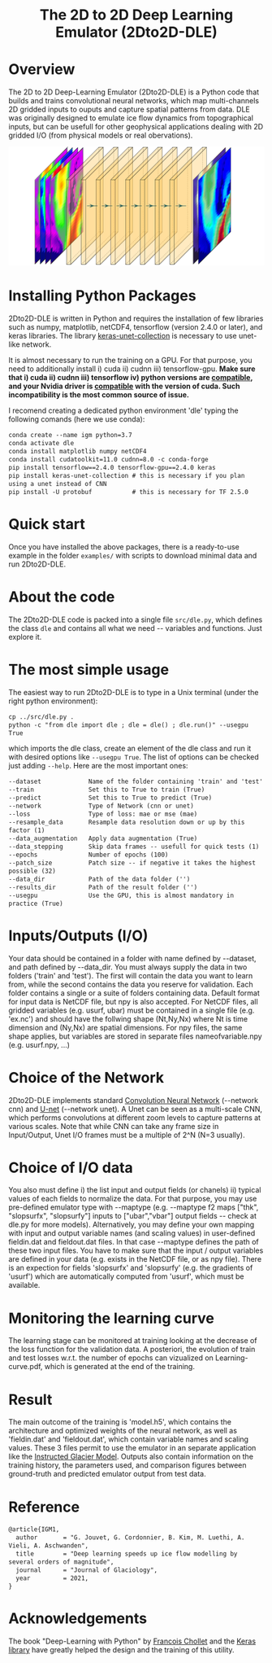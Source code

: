 
### <h1 align="center" id="title">The 2D to 2D Deep Learning Emulator (2Dto2D-DLE) </h1>

# Overview

The 2D to 2D Deep-Learning Emulator (2Dto2D-DLE) is a Python code that builds and trains convolutional neural networks, which map multi-channels 2D gridded inputs to ouputs and capture spatial patterns from data. DLE was originally designed to emulate ice flow dynamics from topographical inputs, but can be usefull for other geophysical applications dealing with 2D gridded I/O (from physical models or real obervations).

![Alt text](./fig/cnn.png)
 
# Installing Python Packages

2Dto2D-DLE is written in Python and requires the installation of few libraries such as numpy, matplotlib, netCDF4, tensorflow (version 2.4.0 or later), and keras libraries. The library [keras-unet-collection](https://github.com/yingkaisha/keras-unet-collection) is necessary to use unet-like network.

It is almost necessary to run the training on a GPU. For that purpose, you need to additionally install i) cuda ii) cudnn iii) tensorflow-gpu. **Make sure that i) cuda ii) cudnn iii) tensorflow iv) python versions are [compatible](https://www.tensorflow.org/install/source#gpu), and your Nvidia driver is [compatible](https://docs.nvidia.com/deploy/cuda-compatibility/) with the version of cuda. Such incompatibility is the most common source of issue.** 

I recomend creating a dedicated python environment 'dle' typing the following comands (here we use conda):

	conda create --name igm python=3.7
	conda activate dle
	conda install matplotlib numpy netCDF4 
	conda install cudatoolkit=11.0 cudnn=8.0 -c conda-forge 
	pip install tensorflow==2.4.0 tensorflow-gpu==2.4.0 keras
	pip install keras-unet-collection # this is necessary if you plan using a unet instead of CNN
	pip install -U protobuf           # this is necessary for TF 2.5.0
	
# Quick start

Once you have installed the above packages, there is a ready-to-use example in the folder `examples/` with scripts to download minimal data and run 2Dto2D-DLE.

# About the code

The 2Dto2D-DLE code is packed into a single file `src/dle.py`, which defines the class `dle` and contains all what we need -- variables and functions. Just explore it.

# The most simple usage

The easiest way to run 2Dto2D-DLE is to type in a Unix terminal (under the right python environment):

	cp ../src/dle.py .
	python -c "from dle import dle ; dle = dle() ; dle.run()" --usegpu True

which imports the dle class, create an element of the dle class and run it with desired options like `--usegpu True`. The list of options can be checked just adding `--help`. Here are the most important ones:
 
  	--dataset             Name of the folder containing 'train' and 'test' 
  	--train               Set this to True to train (True)
  	--predict             Set this to True to predict (True)
  	--network             Type of Network (cnn or unet)
  	--loss                Type of loss: mae or mse (mae)
  	--resample_data       Resample data resolution down or up by this factor (1)
  	--data_augmentation   Apply data augmentation (True)
 	--data_stepping       Skip data frames -- usefull for quick tests (1)
  	--epochs              Number of epochs (100)
 	--patch_size          Patch size -- if negative it takes the highest possible (32)
  	--data_dir            Path of the data folder ('')
 	--results_dir         Path of the result folder ('')
 	--usegpu              Use the GPU, this is almost mandatory in practice (True)

# Inputs/Outputs (I/O)

Your data should be contained in a folder with name defined by --dataset, and path defined by --data_dir. You must always supply the data in two folders ('train' and 'test'). The first will contain the data you want to learn from, while the second contains the data you reserve for validation. Each folder contains a single or a suite of folders containing data. Default format for input data is NetCDF file, but npy is also accepted. For NetCDF files, all gridded variables (e.g. usurf, ubar) must be contained in a single file (e.g. 'ex.nc') and should have the follwing shape (Nt,Ny,Nx) where Nt is time dimension and (Ny,Nx) are spatial dimensions. For npy files, the same shape applies, but variables are stored in separate files nameofvariable.npy (e.g. usurf.npy, ...)

# Choice of the Network 

2Dto2D-DLE implements standard [Convolution Neural Network](https://en.wikipedia.org/wiki/Convolutional_neural_network) (--network cnn) and [U-net](https://en.wikipedia.org/wiki/U-Net) (--network unet). A Unet can be seen as a multi-scale CNN, which performs convolutions at different zoom levels to capture patterns at various scales. Note that while CNN can take any frame size in Input/Output, Unet I/O frames must be a multiple of 2^N (N=3 usually). 

# Choice of I/O data

You also must define i) the list input and output fields (or chanels) ii) typical values of each fields to normalize the data. For that purpose, you may use pre-defined emulator type with --maptype (e.g. --maptype f2 maps ["thk", "slopsurfx", "slopsurfy"] inputs to ["ubar","vbar"] output fields -- check at dle.py for more models). Alternatively, you may define your own mapping with input and output variable names (and scaling values) in user-defined fieldin.dat and fieldout.dat files. In that case --maptype defines the path of these two input files. You have to make sure that the input / output variables are defined in your data (e.g. exists in the NetCDF file, or as npy file). There is an expection for fields 'slopsurfx' and 'slopsurfy' (e.g. the gradients of 'usurf') which are automatically computed from 'usurf', which must be available.

# Monitoring the learning curve

The learning stage can be monitored at training looking at the decrease of the loss function for the validation data. A posteriori, the evolution of train and test losses w.r.t. the number of epochs can vizualized on Learning-curve.pdf, which is generated at the end of the training.

# Result

The main outcome of the training is 'model.h5', which contains the architecture and optimized weights of the neural network, as well as 'fieldin.dat' and 'fieldout.dat', which contain variable names and scaling values. These 3 files permit to use the emulator in an separate application like the [Instructed Glacier Model](https://github.com/jouvetg/igm). Outputs also contain information on the training history, the parameters used, and comparison figures between ground-truth and predicted emulator output from test data.

# Reference

	@article{IGM1,
	  author       = "G. Jouvet, G. Cordonnier, B. Kim, M. Luethi, A. Vieli, A. Aschwanden",  
	  title        = "Deep learning speeds up ice flow modelling by several orders of magnitude",
	  journal      = "Journal of Glaciology",
	  year         = 2021,
	}

# Acknowledgements

The book "Deep-Learning with Python" by [Francois Chollet](https://fchollet.com/) and the [Keras library](https://keras.io/) have greatly helped the design and the training of this utility. 
